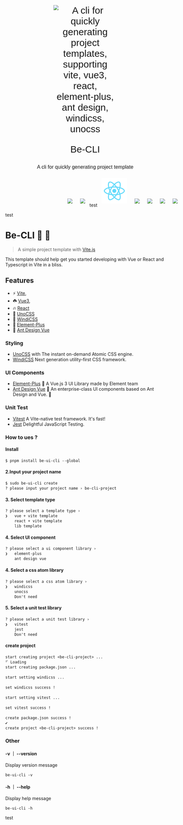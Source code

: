 
<p align='center' style="font-size: 30px;font-family: 'PingFang HK',sans-serif">
<img width="200px" 
style="display:block; margin:0 auto;" 
src="https://avatars.githubusercontent.com/u/111622499?s=200&v=4" 
alt="A cli for quickly generating project templates, supporting vite, vue3, react, element-plus, ant design, windicss, unocss">
<p align='center' style="font-size: 30px;font-family: 'PingFang HK',sans-serif">Be-CLI</p>
</p>

<p align='center' style="font-size: 16px;font-family: 'PingFang HK',sans-serif">
A cli for quickly generating project template
</p>

<p  align='center' style="margin:0 auto;width: 740px;display:block">
<img style="margin: 10px" width="80px" src="https://vitejs.dev/logo.svg"/>
<img style="margin: 10px" width="80px" src="https://vuejs.org/images/logo.png"/>
test
<img style="margin: 10px" width="80px" src="https://raw.githubusercontent.com/github/explore/80688e429a7d4ef2fca1e82350fe8e3517d3494d/topics/react/react.png"/>
<img style="margin: 10px" width="80px" src="https://raw.githubusercontent.com/unocss/unocss/main/playground/public/icon-gray.svg"/>
<img style="margin: 10px" width="80px" src="https://next.windicss.org/assets/logo.svg"/>
<img style="margin: 10px" width="80px" src="https://avatars.githubusercontent.com/u/68583457?s=200&v=4"/>
<img style="margin: 10px" width="80px" src="https://qn.antdv.com/logo.png" />
</p>

test
# Be-CLI 🦋 🚀

> A simple project template with [Vite.js](https://vitejs.dev/)

This template should help get you started developing with Vue or React and Typescript in Vite in a bliss.

## Features

- ⚡️ [Vite](https://github.com/vitejs/vite)️, 
- ☘️ [Vue3](https://github.com/vuejs/vue),
- 🔥 [React](https://github.com/facebook/react)
- 🌷 [UnoCSS](https://github.com/unocss/unocss)
- 🌺 [WindiCSS](https://github.com/windicss/windicss)
- 🍵 [Element-Plus](https://github.com/element-plus/element-plus)
- 🍁 [Ant Design Vue](https://github.com/vueComponent/ant-design-vue)

### Styling

- [UnoCSS](https://github.com/unocss/unocss) with The instant on-demand Atomic CSS engine.
- [WindiCSS](https://github.com/windicss/windicss) Next generation utility-first CSS framework.

### UI Components

- [Element-Plus](https://github.com/element-plus/element-plus)  🎉 A Vue.js 3 UI Library made by Element team
- [Ant Design Vue](https://github.com/vueComponent/ant-design-vue) 🌈 An enterprise-class UI components based on Ant Design and Vue. 🐜

### Unit Test

- [Vitest](https://github.com/vitest-dev/vitest) A Vite-native test framework. It's fast!
- [Jest](https://github.com/facebook/jest) Delightful JavaScript Testing.

### How to ues ? 

#### Install

```` 1. shell
$ pnpm install be-ui-cli --global
````

#### 2.Input your project name

```` shell
$ sudo be-ui-cli create
? please input your project name › be-cli-project
````

#### 3. Select template type

```` shell
? please select a template type › 
❯   vue + vite template
    react + vite template
    lib template
````

#### 4. Select UI component

```` shell
? please select a ui component library ›
❯   element-plus
    ant design vue
````

#### 4. Select a css atom library

```` shell
? please select a css atom library ›
❯   windicss
    unocss
    Don't need
````

#### 5. Select a unit test library

```` shell
? please select a unit test library ›
❯   vitest
    jest
    Don't need
````

#### create project

```` shell
start creating project <be-cli-project> ...
⠋ Loading
start creating package.json ...

start setting windicss ...

set windicss success !

start setting vitest ...

set vitest success !

create package.json success !
✔ 
create project <be-cli-project> success !

````

### Other
#### -v ｜ --version
Display version message

```` shell
be-ui-cli -v
````

#### -h ｜ --help
Display help message

```` shell
be-ui-cli -h
````
test
